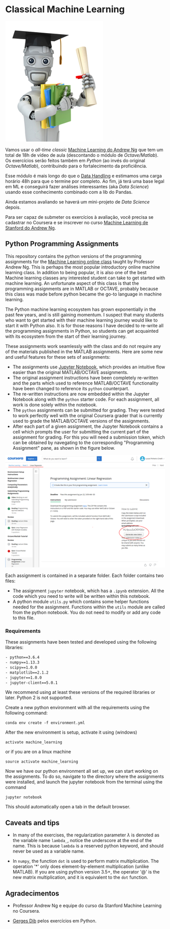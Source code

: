 # Classical Machine Learning

![Logo do curso de Machine Learning de Stanford](machinelearning.jpg)

Vamos usar o _all-time classic_ [Machine Learning do Andrew Ng](https://www.coursera.org/learn/machine-learning) que tem um total de 18h de vídeo de aula (descontando o módulo de _Octave/Matlab_). Os exercícios serão feitos também em _Python_ (ao invés do original _Octave/Matlab_), contribuindo para o fortalecimento da proficiência.

Esse módulo é mais longo do que o [Data Handling](../Data%20Handling/README.md) e estimamos uma carga horário 48h para que o termine por completo. Ao fim, já terá uma base legal em ML e conseguirá fazer análises interessantes (aka _Data Science_) usando esse conhecimento combinado com a lib do Pandas.

Ainda estamos avaliando se haverá um mini-projeto de _Data Science_ depois.

Para ser capaz de submeter os exercícios à avaliação, você precisa se cadastrar no Coursera e se inscrever no curso [Machine Learning de Stanford do Andrew Ng](https://www.coursera.org/learn/machine-learning).

## Python Programming Assignments

This repository contains the python versions of the programming assignments for the [Machine Learning online class](https://www.coursera.org/learn/machine-learning) taught by Professor Andrew Ng. This is perhaps the most popular introductory online machine learning class. In addition to being popular, it is also one of the best Machine learning classes any interested student can take to get started with machine learning. An unfortunate aspect of this class is that the programming assignments are in MATLAB or OCTAVE, probably because this class was made before python became the go-to language in machine learning.

The Python machine learning ecosystem has grown exponentially in the past few years, and is still gaining momentum. I suspect that many students who want to get started with their machine learning journey would like to start it with Python also. It is for those reasons I have decided to re-write all the programming assignments in Python, so students can get acquainted with its ecosystem from the start of their learning journey.

These assignments work seamlessly with the class and do not require any of the materials published in the MATLAB assignments. Here are some new and useful features for these sets of assignments:

- The assignments use [Jupyter Notebook](http://jupyter-notebook-beginner-guide.readthedocs.io/en/latest/what_is_jupyter.html), which provides an intuitive flow easier than the original MATLAB/OCTAVE assignments.
- The original assignment instructions have been completely re-written and the parts which used to reference MATLAB/OCTAVE functionality have been changed to reference its `python` counterpart.
- The re-written instructions are now embedded within the Jupyter Notebook along with the `python` starter code. For each assignment, all work is done solely within the notebook.
- The `python` assignments can be submitted for grading. They were tested to work perfectly well with the original Coursera grader that is currently used to grade the MATLAB/OCTAVE versions of the assignments.
- After each part of a given assignment, the Jupyter Notebook contains a cell which prompts the user for submitting the current part of the assignment for grading. For this you will need a submission token, which can be obtained by navegating to the corresponding "Programming Assignment" pane, as shown in the figure below.

![Instrução para gerar tokens de subbmissão](token-for-assignment.png)

Each assignment is contained in a separate folder. Each folder contains two files:

- The assignment `jupyter` notebook, which has a `.ipynb` extension. All the code which you need to write will be written within this notebook.
- A python module `utils.py` which contains some helper functions needed for the assignment. Functions within the `utils` module are called from the python notebook. You do not need to modify or add any code to this file.

### Requirements

These assignments have been tested and developed using the following libraries:

    - python==3.6.4
    - numpy==1.13.3
    - scipy==1.0.0
    - matplotlib==2.1.2
    - jupyter==1.0.0
    - jupyter-client==5.0.1

We recommend using at least these versions of the required libraries or later. Python 2 is not supported.

Create a new python environment with all the requirements using the following command:

    conda env create -f environment.yml

After the new environment is setup, activate it using (windows)

    activate machine_learning

or if you are on a linux machine

    source activate machine_learning

Now we have our python environment all set up, we can start working on the assignments. To do so, navigate to the directory where the assignments were installed, and launch the jupyter notebook from the terminal using the command

    jupyter notebook

This should automatically open a tab in the default browser.

## Caveats and tips

- In many of the exercises, the regularization parameter $\lambda$ is denoted as the variable name `lambda_`, notice the underscore at the end of the name. This is because `lambda` is a reserved python keyword, and should never be used as a variable name.

- In `numpy`, the function `dot` is used to perform matrix multiplication. The operation '\*' only does element-by-element multiplication (unlike MATLAB). If you are using python version 3.5+, the operator '@' is the new matrix multiplication, and it is equivalent to the `dot` function.

## Agradecimentos

- Professor Andrew Ng e equipe do curso da Stanford Machine Learning no Coursera.

- [Gerges Dib](https://github.com/dibgerge) pelos exercícios em Python.
